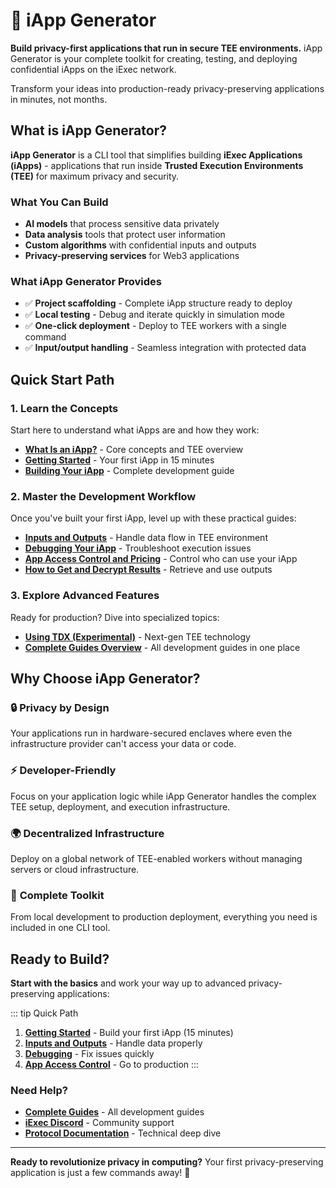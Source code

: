 # 🤖 iApp Generator

**Build privacy-first applications that run in secure TEE environments.** iApp
Generator is your complete toolkit for creating, testing, and deploying
confidential iApps on the iExec network.

Transform your ideas into production-ready privacy-preserving applications in
minutes, not months.

## What is iApp Generator?

**iApp Generator** is a CLI tool that simplifies building **iExec Applications
(iApps)** - applications that run inside **Trusted Execution Environments
(TEE)** for maximum privacy and security.

### What You Can Build

- **AI models** that process sensitive data privately
- **Data analysis** tools that protect user information
- **Custom algorithms** with confidential inputs and outputs
- **Privacy-preserving services** for Web3 applications

### What iApp Generator Provides

- ✅ **Project scaffolding** - Complete iApp structure ready to deploy
- ✅ **Local testing** - Debug and iterate quickly in simulation mode
- ✅ **One-click deployment** - Deploy to TEE workers with a single command
- ✅ **Input/output handling** - Seamless integration with protected data

## Quick Start Path

### 1. **Learn the Concepts**

Start here to understand what iApps are and how they work:

- **[What Is an iApp?](/build_iapp/iapp-generator/what-is-iapp)** - Core
  concepts and TEE overview
- **[Getting Started](/build_iapp/iapp-generator/getting-started)** - Your first
  iApp in 15 minutes
- **[Building Your iApp](/build_iapp/iapp-generator/building-your-iexec-app)** -
  Complete development guide

### 2. **Master the Development Workflow**

Once you've built your first iApp, level up with these practical guides:

- **[Inputs and Outputs](/build_iapp/guides/inputs-and-outputs)** - Handle data
  flow in TEE environment
- **[Debugging Your iApp](/build_iapp/guides/debugging-your-iapp)** -
  Troubleshoot execution issues
- **[App Access Control and Pricing](/build_iapp/guides/orders)** - Control who
  can use your iApp
- **[How to Get and Decrypt Results](/build_iapp/guides/how-to-get-and-decrypt-results)** -
  Retrieve and use outputs

### 3. **Explore Advanced Features**

Ready for production? Dive into specialized topics:

- **[Using TDX (Experimental)](/build_iapp/guides/using-tdx-experimental)** -
  Next-gen TEE technology
- **[Complete Guides Overview](/build_iapp/guides)** - All development guides in
  one place

## Why Choose iApp Generator?

### 🔒 **Privacy by Design**

Your applications run in hardware-secured enclaves where even the infrastructure
provider can't access your data or code.

### ⚡ **Developer-Friendly**

Focus on your application logic while iApp Generator handles the complex TEE
setup, deployment, and execution infrastructure.

### 🌍 **Decentralized Infrastructure**

Deploy on a global network of TEE-enabled workers without managing servers or
cloud infrastructure.

### 🔧 **Complete Toolkit**

From local development to production deployment, everything you need is included
in one CLI tool.

## Ready to Build?

**Start with the basics** and work your way up to advanced privacy-preserving
applications:

::: tip Quick Path

1. **[Getting Started](/build_iapp/iapp-generator/getting-started)** - Build
   your first iApp (15 minutes)
2. **[Inputs and Outputs](/build_iapp/guides/inputs-and-outputs)** - Handle data
   properly
3. **[Debugging](/build_iapp/guides/debugging-your-iapp)** - Fix issues quickly
4. **[App Access Control](/build_iapp/guides/orders)** - Go to production :::

### Need Help?

- **[Complete Guides](/build_iapp/guides)** - All development guides
- **[iExec Discord](https://discord.com/invite/pbt9m98wnU)** - Community support
- **[Protocol Documentation](https://protocol.docs.iex.ec)** - Technical deep
  dive

---

**Ready to revolutionize privacy in computing?** Your first privacy-preserving
application is just a few commands away! 🚀
